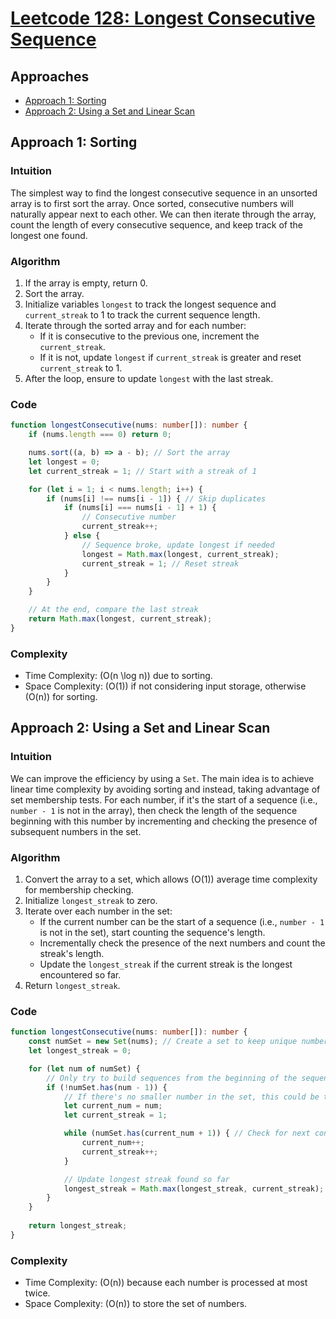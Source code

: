 # [Leetcode 128: Longest Consecutive Sequence](https://leetcode.com/problems/longest-consecutive-sequence/)

## Approaches

- [Approach 1: Sorting](#approach-1-sorting)
- [Approach 2: Using a Set and Linear Scan](#approach-2-using-a-set-and-linear-scan)

## Approach 1: Sorting

### Intuition
The simplest way to find the longest consecutive sequence in an unsorted array is to first sort the array. Once sorted, consecutive numbers will naturally appear next to each other. We can then iterate through the array, count the length of every consecutive sequence, and keep track of the longest one found.

### Algorithm
1. If the array is empty, return 0.
2. Sort the array.
3. Initialize variables `longest` to track the longest sequence and `current_streak` to 1 to track the current sequence length.
4. Iterate through the sorted array and for each number:
   - If it is consecutive to the previous one, increment the `current_streak`.
   - If it is not, update `longest` if `current_streak` is greater and reset `current_streak` to 1.
5. After the loop, ensure to update `longest` with the last streak.

### Code

```typescript
function longestConsecutive(nums: number[]): number {
    if (nums.length === 0) return 0;

    nums.sort((a, b) => a - b); // Sort the array
    let longest = 0;
    let current_streak = 1; // Start with a streak of 1

    for (let i = 1; i < nums.length; i++) {
        if (nums[i] !== nums[i - 1]) { // Skip duplicates
            if (nums[i] === nums[i - 1] + 1) {
                // Consecutive number
                current_streak++;
            } else {
                // Sequence broke, update longest if needed
                longest = Math.max(longest, current_streak);
                current_streak = 1; // Reset streak
            }
        }
    }

    // At the end, compare the last streak
    return Math.max(longest, current_streak);
}
```

### Complexity
- Time Complexity: \(O(n \log n)\) due to sorting.
- Space Complexity: \(O(1)\) if not considering input storage, otherwise \(O(n)\) for sorting.

## Approach 2: Using a Set and Linear Scan

### Intuition
We can improve the efficiency by using a `Set`. The main idea is to achieve linear time complexity by avoiding sorting and instead, taking advantage of set membership tests. For each number, if it's the start of a sequence (i.e., `number - 1` is not in the array), then check the length of the sequence beginning with this number by incrementing and checking the presence of subsequent numbers in the set.

### Algorithm
1. Convert the array to a set, which allows \(O(1)\) average time complexity for membership checking.
2. Initialize `longest_streak` to zero.
3. Iterate over each number in the set:
   - If the current number can be the start of a sequence (i.e., `number - 1` is not in the set), start counting the sequence's length.
   - Incrementally check the presence of the next numbers and count the streak's length.
   - Update the `longest_streak` if the current streak is the longest encountered so far.
4. Return `longest_streak`.

### Code

```typescript
function longestConsecutive(nums: number[]): number {
    const numSet = new Set(nums); // Create a set to keep unique numbers
    let longest_streak = 0;

    for (let num of numSet) {
        // Only try to build sequences from the beginning of the sequence
        if (!numSet.has(num - 1)) {
            // If there's no smaller number in the set, this could be the start
            let current_num = num;
            let current_streak = 1;

            while (numSet.has(current_num + 1)) { // Check for next consecutive numbers
                current_num++;
                current_streak++;
            }

            // Update longest streak found so far
            longest_streak = Math.max(longest_streak, current_streak);
        }
    }
    
    return longest_streak;
}
```

### Complexity
- Time Complexity: \(O(n)\) because each number is processed at most twice.
- Space Complexity: \(O(n)\) to store the set of numbers.

